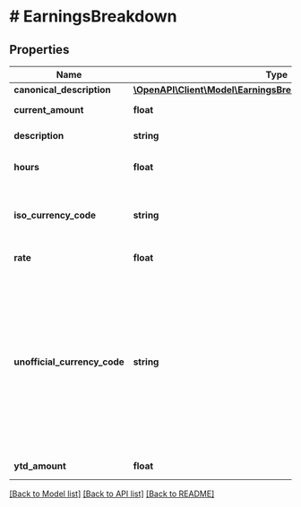 # # EarningsBreakdown

## Properties

Name | Type | Description | Notes
------------ | ------------- | ------------- | -------------
**canonical_description** | [**\OpenAPI\Client\Model\EarningsBreakdownCanonicalDescription**](EarningsBreakdownCanonicalDescription.md) |  | [optional]
**current_amount** | **float** | Raw amount of the earning line item. | [optional]
**description** | **string** | Description of the earning line item. | [optional]
**hours** | **float** | Number of hours applicable for this earning. | [optional]
**iso_currency_code** | **string** | The ISO-4217 currency code of the line item. Always &#x60;null&#x60; if &#x60;unofficial_currency_code&#x60; is non-null. | [optional]
**rate** | **float** | Hourly rate applicable for this earning. | [optional]
**unofficial_currency_code** | **string** | The unofficial currency code associated with the line item. Always &#x60;null&#x60; if &#x60;iso_currency_code&#x60; is non-&#x60;null&#x60;. Unofficial currency codes are used for currencies that do not have official ISO currency codes, such as cryptocurrencies and the currencies of certain countries.  See the [currency code schema](https://plaid.com/docs/api/accounts#currency-code-schema) for a full listing of supported &#x60;iso_currency_code&#x60;s. | [optional]
**ytd_amount** | **float** | The year-to-date amount of the deduction. | [optional]

[[Back to Model list]](../../README.md#models) [[Back to API list]](../../README.md#endpoints) [[Back to README]](../../README.md)
